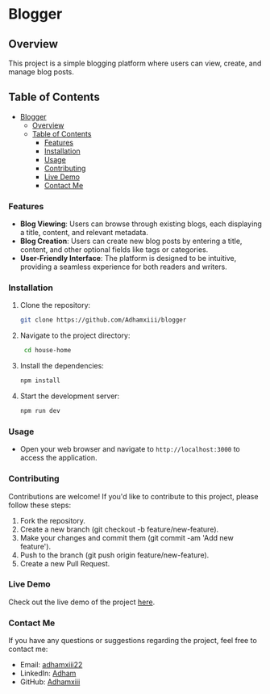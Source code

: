 # Blogger

## Overview

This project is a simple blogging platform where users can view, create, and manage blog posts.

## Table of Contents

- [Blogger](#blogger)
  - [Overview](#overview)
  - [Table of Contents](#table-of-contents)
    - [Features](#features)
    - [Installation](#installation)
    - [Usage](#usage)
    - [Contributing](#contributing)
    - [Live Demo](#live-demo)
    - [Contact Me](#contact-me)

### Features

- **Blog Viewing**: Users can browse through existing blogs, each displaying a title, content, and relevant metadata.
- **Blog Creation**: Users can create new blog posts by entering a title, content, and other optional fields like tags or categories.
- **User-Friendly Interface**: The platform is designed to be intuitive, providing a seamless experience for both readers and writers.

### Installation

1. Clone the repository:

   ```bash
   git clone https://github.com/Adhamxiii/blogger
   ```

2. Navigate to the project directory:

   ```bash
    cd house-home
   ```

3. Install the dependencies:

   ```bash
   npm install
   ```

4. Start the development server:

   ```bash
   npm run dev
   ```

### Usage

- Open your web browser and navigate to `http://localhost:3000` to access the application.

### Contributing

Contributions are welcome! If you'd like to contribute to this project, please follow these steps:

1. Fork the repository.
2. Create a new branch (git checkout -b feature/new-feature).
3. Make your changes and commit them (git commit -am 'Add new feature').
4. Push to the branch (git push origin feature/new-feature).
5. Create a new Pull Request.

### Live Demo

Check out the live demo of the project [here](https://blogger-five-lilac.vercel.app/).

### Contact Me

If you have any questions or suggestions regarding the project, feel free to contact me:

- Email: [adhamxiii22](mailto:adhamxiii22@gmail.com)
- LinkedIn: [Adham](https://www.linkedin.com/in/adhamnasser/)
- GitHub: [Adhamxiii](https://github.com/Adhamxiii)

